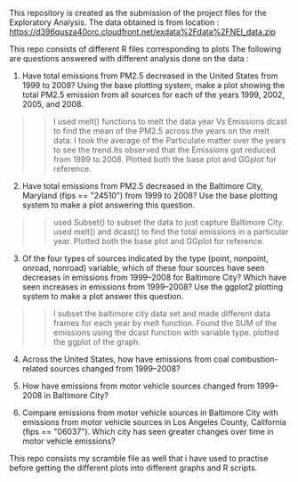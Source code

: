 This repository is created as the submission of the project files for the Exploratory Analysis.
The data obtained is from location :
https://d396qusza40orc.cloudfront.net/exdata%2Fdata%2FNEI_data.zip

This repo consists of different R files corresponding to plots 
The following are questions answered with different analysis done on the data :

1. Have total emissions from PM2.5 decreased in the United States from 1999 to 2008? Using the base plotting system, make a plot showing the total PM2.5 emission from all sources for each of the years 1999, 2002, 2005, and 2008.
>>I used melt() functions to melt the data year Vs Emissions
>>dcast to find the mean of the PM2.5 across the years on the melt data.
>>I took the average of the Particulate matter over the years to see the trend.Its observed that the Emissions got reduced from 1999 to 2008.
>>Plotted both the base plot and GGplot for reference.

2. Have total emissions from PM2.5 decreased in the Baltimore City, Maryland (fips == "24510") from 1999 to 2008? Use the base plotting system to make a plot answering this question.
>>used Subset() to subset the data to just capture Baltimore City.
>>used melt() and dcast() to find the total emissions in a particular year.
>>Plotted both the base plot and GGplot for reference.

3. Of the four types of sources indicated by the type (point, nonpoint, onroad, nonroad) variable, which of these four sources have seen decreases in emissions from 1999–2008 for Baltimore City? Which have seen increases in emissions from 1999–2008? Use the ggplot2 plotting system to make a plot answer this question.
>>I  subset the baltimore city data set and made different data frames for each year by melt function.
>>Found the SUM of the emissions using the dcast function with variable type.
>>plotted the ggplot of the graph.


4. Across the United States, how have emissions from coal combustion-related sources changed from 1999–2008?

5. How have emissions from motor vehicle sources changed from 1999–2008 in Baltimore City?

6. Compare emissions from motor vehicle sources in Baltimore City with emissions from motor vehicle sources in Los Angeles County, California (fips == "06037"). Which city has seen greater changes over time in motor vehicle emissions?


This repo consists my scramble file as well that i have used to practise before getting the different plots into different graphs and R scripts.
